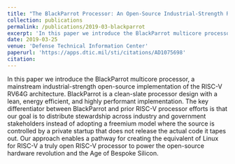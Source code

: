 ```yaml
---
title: "The BlackParrot Processor: An Open-Source Industrial-Strength RV64G Multicore Processor"
collection: publications
permalink: /publications/2019-03-blackparrot
excerpt: 'In this paper we introduce the BlackParrot multicore processor, a mainstream industrial-strength open-source implementation of the RISC-V RV64G architecture. BlackParrot is a clean-slate processor design with a lean, energy efficient, and highly performant implementation. The key differentiator between BlackParrot and prior RISC-V processor efforts is that our goal is to distribute stewardship across industry and government stakeholders instead of adopting a freemium model where the source is controlled by a private startup that does not release the actual code it tapes out. Our approach enables a pathway for creating the equivalent of Linux for RISC-V a truly open RISC-V processor to power the open-source hardware revolution and the Age of Bespoke Silicon.'
date: 2019-03-25
venue: 'Defense Technical Information Center'
paperurl: 'https://apps.dtic.mil/sti/citations/AD1075698'
citation:
---
```

In this paper we introduce the BlackParrot multicore processor, a mainstream industrial-strength open-source implementation of the RISC-V RV64G architecture. BlackParrot is a clean-slate processor design with a lean, energy efficient, and highly performant implementation. The key differentiator between BlackParrot and prior RISC-V processor efforts is that our goal is to distribute stewardship across industry and government stakeholders instead of adopting a freemium model where the source is controlled by a private startup that does not release the actual code it tapes out. Our approach enables a pathway for creating the equivalent of Linux for RISC-V a truly open RISC-V processor to power the open-source hardware revolution and the Age of Bespoke Silicon.

